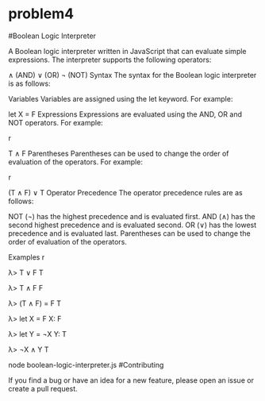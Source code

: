 # problem4

#Boolean Logic Interpreter

A Boolean logic interpreter written in JavaScript that can evaluate simple expressions. The interpreter supports the following operators:

∧ (AND)
∨ (OR)
¬ (NOT)
Syntax
The syntax for the Boolean logic interpreter is as follows:

Variables
Variables are assigned using the let keyword. For example:


let X = F
Expressions
Expressions are evaluated using the AND, OR and NOT operators. For example:

r

T ∧ F
Parentheses
Parentheses can be used to change the order of evaluation of the operators. For example:

r

(T ∧ F) ∨ T
Operator Precedence
The operator precedence rules are as follows:

NOT (¬) has the highest precedence and is evaluated first.
AND (∧) has the second highest precedence and is evaluated second.
OR (∨) has the lowest precedence and is evaluated last.
Parentheses can be used to change the order of evaluation of the operators.

Examples
r

λ> T ∨ F
T

λ> T ∧ F
F

λ> (T ∧ F) = F
T

λ> let X = F
X: F

λ> let Y = ¬X
Y: T

λ> ¬X ∧ Y
T

node boolean-logic-interpreter.js <expression>
#Contributing

  If you find a bug or have an idea for a new feature, please open an issue or create a pull request.
